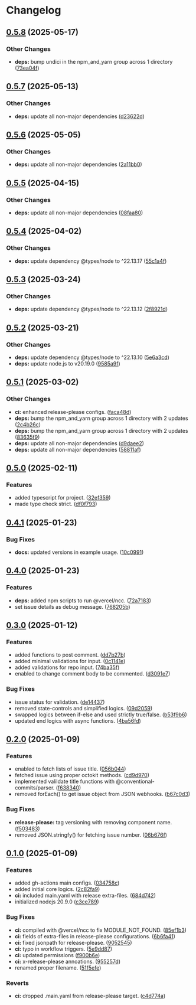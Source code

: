 # Changelog

## [0.5.8](https://github.com/hwakabh/semantic-issue-action/compare/v0.5.7...v0.5.8) (2025-05-17)


### Other Changes

* **deps:** bump undici in the npm_and_yarn group across 1 directory ([73ea04f](https://github.com/hwakabh/semantic-issue-action/commit/73ea04f51d3834e174959cbd4cd0347388e00471))

## [0.5.7](https://github.com/hwakabh/semantic-issue-action/compare/v0.5.6...v0.5.7) (2025-05-13)


### Other Changes

* **deps:** update all non-major dependencies ([d23622d](https://github.com/hwakabh/semantic-issue-action/commit/d23622dcf1589e9accc68452887e47f9ffec670f))

## [0.5.6](https://github.com/hwakabh/semantic-issue-action/compare/v0.5.5...v0.5.6) (2025-05-05)


### Other Changes

* **deps:** update all non-major dependencies ([2a11bb0](https://github.com/hwakabh/semantic-issue-action/commit/2a11bb07efe2d0a96df486adaaa036241d851cb3))

## [0.5.5](https://github.com/hwakabh/semantic-issue-action/compare/v0.5.4...v0.5.5) (2025-04-15)


### Other Changes

* **deps:** update all non-major dependencies ([08faa80](https://github.com/hwakabh/semantic-issue-action/commit/08faa806cc59aa3060ccea002aa2b58463c5d55c))

## [0.5.4](https://github.com/hwakabh/semantic-issue-action/compare/v0.5.3...v0.5.4) (2025-04-02)


### Other Changes

* **deps:** update dependency @types/node to ^22.13.17 ([55c1a4f](https://github.com/hwakabh/semantic-issue-action/commit/55c1a4f4ea205f18569c3e5eade8aab94a89ebfc))

## [0.5.3](https://github.com/hwakabh/semantic-issue-action/compare/v0.5.2...v0.5.3) (2025-03-24)


### Other Changes

* **deps:** update dependency @types/node to ^22.13.12 ([2f8921d](https://github.com/hwakabh/semantic-issue-action/commit/2f8921d0394b523b36f5a536ae0ed70cf3c3f4a8))

## [0.5.2](https://github.com/hwakabh/semantic-issue-action/compare/v0.5.1...v0.5.2) (2025-03-21)


### Other Changes

* **deps:** update dependency @types/node to ^22.13.10 ([5e6a3cd](https://github.com/hwakabh/semantic-issue-action/commit/5e6a3cd4c79b6408bcaea90d047e5fa8c5ed03ad))
* **deps:** update node.js to v20.19.0 ([9585a9f](https://github.com/hwakabh/semantic-issue-action/commit/9585a9fff223bd574a5513421066d151881377e1))

## [0.5.1](https://github.com/hwakabh/semantic-issue-action/compare/v0.5.0...v0.5.1) (2025-03-02)


### Other Changes

* **ci:** enhanced release-please configs. ([faca48d](https://github.com/hwakabh/semantic-issue-action/commit/faca48df83f0ccdf9c831a3714e2b958e92ef863))
* **deps:** bump the npm_and_yarn group across 1 directory with 2 updates ([2c4b26c](https://github.com/hwakabh/semantic-issue-action/commit/2c4b26c0a2635f96b0706d533b628f7fc5d7b573))
* **deps:** bump the npm_and_yarn group across 1 directory with 2 updates ([83635f9](https://github.com/hwakabh/semantic-issue-action/commit/83635f98b5872344a88e7b1102d00b8e4f9dbe35))
* **deps:** update all non-major dependencies ([d9daee2](https://github.com/hwakabh/semantic-issue-action/commit/d9daee23023bdefde0f0d12f60b6a5b24ad8c5c3))
* **deps:** update all non-major dependencies ([58811af](https://github.com/hwakabh/semantic-issue-action/commit/58811af7815a76b76242b456d4dd3a861015ea1c))

## [0.5.0](https://github.com/hwakabh/semantic-issue-action/compare/v0.4.1...v0.5.0) (2025-02-11)


### Features

* added typescript for project. ([32ef359](https://github.com/hwakabh/semantic-issue-action/commit/32ef3595622ffbded94eb3f5c8a89e2226ee9889))
* made type check strict. ([df0f793](https://github.com/hwakabh/semantic-issue-action/commit/df0f79349649e42403c098ca5b99500349d995ca))

## [0.4.1](https://github.com/hwakabh/semantic-issue-action/compare/v0.4.0...v0.4.1) (2025-01-23)


### Bug Fixes

* **docs:** updated versions in example usage. ([10c0991](https://github.com/hwakabh/semantic-issue-action/commit/10c0991dd1c47abe013bfaddbb7c7daa6c63428b))

## [0.4.0](https://github.com/hwakabh/semantic-issue-action/compare/v0.3.0...v0.4.0) (2025-01-23)


### Features

* **deps:** added npm scripts to run @vercel/ncc. ([72a7183](https://github.com/hwakabh/semantic-issue-action/commit/72a71831467f85e79415768a22101b5fdaed6716))
* set issue details as debug message. ([768205b](https://github.com/hwakabh/semantic-issue-action/commit/768205b237db3d54df2f96d8fbafc8458c228714))

## [0.3.0](https://github.com/hwakabh/semantic-issue-action/compare/v0.2.0...v0.3.0) (2025-01-12)


### Features

* added functions to post comment. ([dd7b27b](https://github.com/hwakabh/semantic-issue-action/commit/dd7b27bce338f2eea827ac34f03b16db9e3bd33c))
* added minimal validations for input. ([0c1141e](https://github.com/hwakabh/semantic-issue-action/commit/0c1141ec1286c4561069a4a4522d3a22b41ddd9a))
* added validations for repo input. ([74ba35f](https://github.com/hwakabh/semantic-issue-action/commit/74ba35f427fa5e26d623802d356ad92bf906e6e3))
* enabled to change comment body to be commented. ([d3091e7](https://github.com/hwakabh/semantic-issue-action/commit/d3091e78dc5e5959e352b59cae79618cd3e87a8c))


### Bug Fixes

* issue status for validation. ([de14437](https://github.com/hwakabh/semantic-issue-action/commit/de14437b1733eaafb24982d81219cbbb43ae936f))
* removed state-controls and simplified logics. ([09d2059](https://github.com/hwakabh/semantic-issue-action/commit/09d20598d92849bf1713151b3bb117dfb0de4e98))
* swapped logics between if-else and used strictly true/false. ([b53f9b6](https://github.com/hwakabh/semantic-issue-action/commit/b53f9b62fea6a38b5cfd0318fc294a92421f7a07))
* updated end logics with async functions. ([4ba56fd](https://github.com/hwakabh/semantic-issue-action/commit/4ba56fd51a1e2ae1b23eaa75a720ede0716b03c5))

## [0.2.0](https://github.com/hwakabh/semantic-issue-action/compare/v0.1.0...v0.2.0) (2025-01-09)


### Features

* enabled to fetch lists of issue title. ([056b044](https://github.com/hwakabh/semantic-issue-action/commit/056b04463fb466825b97759340a8661f7bba9730))
* fetched issue using proper octokit methods. ([cd9d970](https://github.com/hwakabh/semantic-issue-action/commit/cd9d9705c73e6577a4041d277a244257b1ff4df9))
* implemented valildate title functions with @conventional-commits/parser. ([f638340](https://github.com/hwakabh/semantic-issue-action/commit/f6383401b9cf54400928a7474fd125f1a82dd1eb))
* removed forEach() to get issue object from JSON webhooks. ([b67c0d3](https://github.com/hwakabh/semantic-issue-action/commit/b67c0d316b0530a43d91482fffbb2cb11f628acc))


### Bug Fixes

* **release-please:** tag versioning with removing component name. ([f503483](https://github.com/hwakabh/semantic-issue-action/commit/f5034836671c9252e5e127707e457039564133da))
* removed JSON.stringfy() for fetching issue number. ([06b676f](https://github.com/hwakabh/semantic-issue-action/commit/06b676f43bd95f727a75cead9c5e1126e8c7cbe4))

## [0.1.0](https://github.com/hwakabh/semantic-issue-action/compare/v0.0.1...v0.1.0) (2025-01-09)


### Features

* added gh-actions main configs. ([034758c](https://github.com/hwakabh/semantic-issue-action/commit/034758c15a1ed770121de8640ded888dc1268fb0))
* added initial core logics. ([2c82fa9](https://github.com/hwakabh/semantic-issue-action/commit/2c82fa97698f9913904c1dbd048fe10e2a3415b7))
* **ci:** included main.yaml with release extra-files. ([684d742](https://github.com/hwakabh/semantic-issue-action/commit/684d742b2377362b8d1feee0975f5f9c1c034577))
* initialized nodejs 20.9.0 ([c3ce789](https://github.com/hwakabh/semantic-issue-action/commit/c3ce7896a68af092e899de006a9cd66e7d846b7a))


### Bug Fixes

* **ci:** compiled with @vercel/ncc to fix MODULE_NOT_FOUND. ([85ef1b3](https://github.com/hwakabh/semantic-issue-action/commit/85ef1b3a1fd8ffb55458e983ed14b112aeb69aa8))
* **ci:** fields of extra-files in release-please configurations. ([6b6fa41](https://github.com/hwakabh/semantic-issue-action/commit/6b6fa416a0dc0e25227bcbe777cbaa484a436f87))
* **ci:** fixed jsonpath for release-please. ([9052545](https://github.com/hwakabh/semantic-issue-action/commit/90525454dfa8b9ff5e21754531be0dd40164e9d1))
* **ci:** typo in workflow triggers. ([5e9dd87](https://github.com/hwakabh/semantic-issue-action/commit/5e9dd87977758db15f6411dbd493103794dd6694))
* **ci:** updated permissions ([f900b6e](https://github.com/hwakabh/semantic-issue-action/commit/f900b6eee2a4d4dbd22ebb8f5a78e50750dc9c7a))
* **ci:** x-release-please annoations. ([955257d](https://github.com/hwakabh/semantic-issue-action/commit/955257d7b89899a857ba83fe0fb62ae7c6efb77b))
* renamed proper filename. ([51f5efe](https://github.com/hwakabh/semantic-issue-action/commit/51f5efe5d353d3a20dcebbc280d5d1a1ac130caf))


### Reverts

* **ci:** dropped .main.yaml from release-please target. ([c4d774a](https://github.com/hwakabh/semantic-issue-action/commit/c4d774a46b3de005552830954941df8fd01b6bb3))
